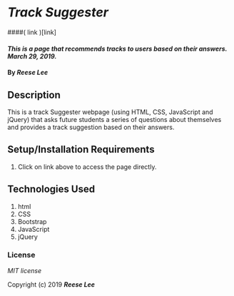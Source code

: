 # _Track Suggester_

####( link )[link]

#### _This is a page that recommends tracks to users based on their answers. March 29, 2019._

#### By _Reese Lee_

## Description

This is a track Suggester webpage (using HTML, CSS, JavaScript and jQuery) that asks future students a series of questions about themselves and provides a track suggestion based on their answers.

## Setup/Installation Requirements

1. Click on link above to access the page directly.


## Technologies Used

1. html
2. CSS
3. Bootstrap
4. JavaScript
5. jQuery

### License

*MIT license*

Copyright (c) 2019 **_Reese Lee_**
